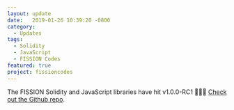 ```yaml
---
layout: update
date:   2019-01-26 10:39:20 -0800
category:
  - Updates
tags:
  - Solidity
  - JavaScript
  - FISSION Codes
featured: true
project: fissioncodes
---
```

The FISSION Solidity and JavaScript libraries have hit v1.0.0-RC1 🎉🎉🎉 [Check out the Github repo](https://github.com/fission-suite/fission-codes).